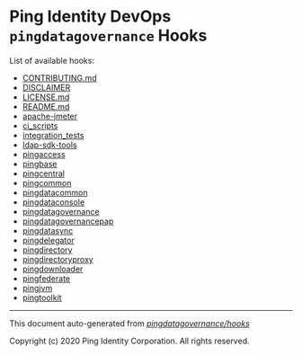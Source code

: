 
# Ping Identity DevOps `pingdatagovernance` Hooks
List of available hooks:
* [CONTRIBUTING.md](CONTRIBUTING.md.md)
* [DISCLAIMER](DISCLAIMER.md)
* [LICENSE.md](LICENSE.md.md)
* [README.md](README.md.md)
* [apache-jmeter](apache-jmeter.md)
* [ci_scripts](ci_scripts.md)
* [integration_tests](integration_tests.md)
* [ldap-sdk-tools](ldap-sdk-tools.md)
* [pingaccess](pingaccess.md)
* [pingbase](pingbase.md)
* [pingcentral](pingcentral.md)
* [pingcommon](pingcommon.md)
* [pingdatacommon](pingdatacommon.md)
* [pingdataconsole](pingdataconsole.md)
* [pingdatagovernance](pingdatagovernance.md)
* [pingdatagovernancepap](pingdatagovernancepap.md)
* [pingdatasync](pingdatasync.md)
* [pingdelegator](pingdelegator.md)
* [pingdirectory](pingdirectory.md)
* [pingdirectoryproxy](pingdirectoryproxy.md)
* [pingdownloader](pingdownloader.md)
* [pingfederate](pingfederate.md)
* [pingjvm](pingjvm.md)
* [pingtoolkit](pingtoolkit.md)

---
This document auto-generated from _[pingdatagovernance/hooks](https://github.com/pingidentity/pingidentity-docker-builds/blob/master/pingdatagovernance/hooks)_

Copyright (c)  2020 Ping Identity Corporation. All rights reserved.
